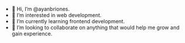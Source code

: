 - 👋 Hi, I’m @ayanbriones.
- 👀 I’m interested in web development.
- 🌱 I’m currently learning frontend development.
- 💞️ I’m looking to collaborate on anything that would help me grow and gain experience.

<!---
ayanbriones/ayanbriones is a ✨ special ✨ repository because its `README.md` (this file) appears on your GitHub profile.
You can click the Preview link to take a look at your changes.
--->
